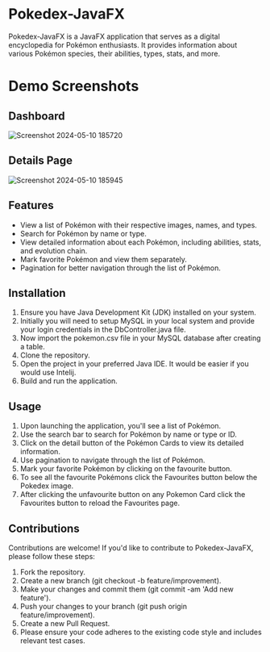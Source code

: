 # Pokedex-JavaFX

Pokedex-JavaFX is a JavaFX application that serves as a digital encyclopedia for Pokémon enthusiasts. It provides information about various Pokémon species, their abilities, types, stats, and more.

# Demo Screenshots

## Dashboard

![Screenshot 2024-05-10 185720](https://github.com/Hasib-39/Pokedex-javafx/assets/111696693/ababb259-db8e-4647-8f2d-f43758b1fc19)

## Details Page

![Screenshot 2024-05-10 185945](https://github.com/Hasib-39/Pokedex-javafx/assets/111696693/ce97cad2-9ae1-4bf6-bdd5-9939d2fed227)


## Features

- View a list of Pokémon with their respective images, names, and types.
- Search for Pokémon by name or type.
- View detailed information about each Pokémon, including abilities, stats, and evolution chain.
- Mark favorite Pokémon and view them separately.
- Pagination for better navigation through the list of Pokémon.

## Installation

1. Ensure you have Java Development Kit (JDK) installed on your system.
2. Initially you will need to setup MySQL in your local system and provide your login credentials in the DbController.java file.
3. Now import the pokemon.csv file in your MySQL database after creating a table.
4. Clone the repository.
5. Open the project in your preferred Java IDE. It would be easier if you would use Intelij.
6. Build and run the application.

## Usage

1. Upon launching the application, you'll see a list of Pokémon.
2. Use the search bar to search for Pokémon by name or type or ID.
3. Click on the detail button of the Pokémon Cards to view its detailed information.
4. Use pagination to navigate through the list of Pokémon.
5. Mark your favorite Pokémon by clicking on the favourite button.
6. To see all the favourite Pokémons click the Favourites button below the Pokedex image.
7. After clicking the unfavourite button on any Pokemon Card click the Favourites button to reload the Favourites page.

## Contributions

Contributions are welcome! If you'd like to contribute to Pokedex-JavaFX, please follow these steps:
1. Fork the repository.
2. Create a new branch (git checkout -b feature/improvement).
3. Make your changes and commit them (git commit -am 'Add new feature').
4. Push your changes to your branch (git push origin feature/improvement).
5. Create a new Pull Request.
6. Please ensure your code adheres to the existing code style and includes relevant test cases.


